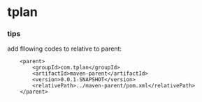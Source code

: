 # tplan

### tips
add fllowing codes to relative to parent:
```
	<parent>
		<groupId>com.tplan</groupId>
		<artifactId>maven-parent</artifactId>
		<version>0.0.1-SNAPSHOT</version>
		<relativePath>../maven-parent/pom.xml</relativePath>
	</parent>
```